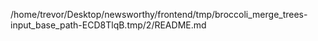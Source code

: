 /home/trevor/Desktop/newsworthy/frontend/tmp/broccoli_merge_trees-input_base_path-ECD8TlqB.tmp/2/README.md